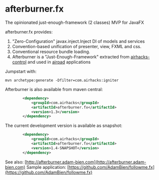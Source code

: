 afterburner.fx
==============

The opinionated just-enough-framework (2 classes) MVP for JavaFX

afterburner.fx provides:

1. "Zero-Configuration" javax.inject.Inject DI of models and services
2. Convention-based unification of presenter, view, FXML and css.
3. Conventional resource bundle loading.
4. Afterburner is a "Just-Enough-Framework" extracted from [airhacks-control](https://github.com/AdamBien/airhacks-control) and used in [airpad](https://github.com/AdamBien/airpad) applications

Jumpstart with:

```shell
mvn archetype:generate -Dfilter=com.airhacks:igniter
```



Afterburner is also available from maven central:
```xml
        <dependency>
            <groupId>com.airhacks</groupId>
            <artifactId>afterburner.fx</artifactId>
            <version>1.3</version>
        </dependency>
```
The current development version is available as snapshot:

```xml
        <dependency>
            <groupId>com.airhacks</groupId>
            <artifactId>afterburner.fx</artifactId>
            <version>1.4-SNAPSHOT</version>
        </dependency>
```

See also: [http://afterburner.adam-bien.com](http://afterburner.adam-bien.com)
Sample application:  [https://github.com/AdamBien/followme.fx](https://github.com/AdamBien/followme.fx)
